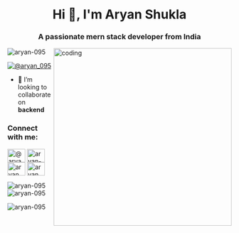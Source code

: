 <h1 align="center">Hi 👋, I'm Aryan Shukla</h1>
<h3 align="center">A passionate mern stack developer from India</h3>

<img align="right" alt="coding" width="400" src="https://user-images.githubusercontent.com/55389276/140866485-8fb1c876-9a8f-4d6a-98dc-08c4981eaf70.gif">

<p align="left"> <img src="https://komarev.com/ghpvc/?username=aryan-095&label=Profile%20views&color=0e75b6&style=flat" alt="aryan-095" /> </p>

<p align="left"> <a href="https://twitter.com/@aryan_095" target="blank"><img src="https://img.shields.io/twitter/follow/@aryan_095?logo=twitter&style=for-the-badge" alt="@aryan_095" /></a> </p>

- 👯 I’m looking to collaborate on **backend**

<h3 align="left">Connect with me:</h3>
<p align="left">
<a href="https://twitter.com/@aryan_095" target="blank"><img align="center" src="https://raw.githubusercontent.com/rahuldkjain/github-profile-readme-generator/master/src/images/icons/Social/twitter.svg" alt="@aryan_095" height="30" width="40" /></a>
<a href="https://linkedin.com/in/aryan-shukla" target="blank"><img align="center" src="https://raw.githubusercontent.com/rahuldkjain/github-profile-readme-generator/master/src/images/icons/Social/linked-in-alt.svg" alt="aryan-shukla" height="30" width="40" /></a>
<a href="https://instagram.com/aryan_sh095" target="blank"><img align="center" src="https://raw.githubusercontent.com/rahuldkjain/github-profile-readme-generator/master/src/images/icons/Social/instagram.svg" alt="aryan_sh095" height="30" width="40" /></a>
<a href="https://www.leetcode.com/aryan_956" target="blank"><img align="center" src="https://raw.githubusercontent.com/rahuldkjain/github-profile-readme-generator/master/src/images/icons/Social/leet-code.svg" alt="aryan_956" height="30" width="40" /></a>
</p>

 

<p><img align="left" src="https://github-readme-stats.vercel.app/api/top-langs?username=aryan-095&show_icons=true&locale=en&layout=compact" alt="aryan-095" /></p>

<p>&nbsp;<img align="center" src="https://github-readme-stats.vercel.app/api?username=aryan-095&show_icons=true&locale=en" alt="aryan-095" /></p>

<p><img align="center" src="https://github-readme-streak-stats.herokuapp.com/?user=aryan-095&" alt="aryan-095" /></p>

<!--
**ARYAN-095/ARYAN-095** is a ✨ _special_ ✨ repository because its `README.md` (this file) appears on your GitHub profile.

Here are some ideas to get you started:

- 🔭 I’m currently working on ...
- 🌱 I’m currently learning ...
- 👯 I’m looking to collaborate on ...
- 🤔 I’m looking for help with ...
- 💬 Ask me about ...
- 📫 How to reach me: ...
- 😄 Pronouns: ...
- ⚡ Fun fact: ...
-->
